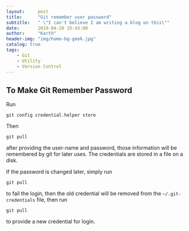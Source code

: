 ```yaml
---
layout:     post
title:      "Git remember user password"
subtitle:   " \"I can't believe I am writing a blog on this\""
date:       2019-04-20 15:43:00
author:     "Karth"
header-img: "img/home-bg-geek.jpg"
catalog: true
tags:
    - Git
    - Utility
    - Version Control
---
```


## To Make Git Remember Password ##

Run

`git config credential.helper store`

Then

`git pull`

after providing the user-name and password, those information will be remembered by git for later uses. The credentials are stored in a file on a disk. 

If the password is changed later, simply run

`git pull`

to fail the login, then the old credential will be removed from the `~/.git-credentials` file, then run 

`git pull`

to provide a new credential for login.